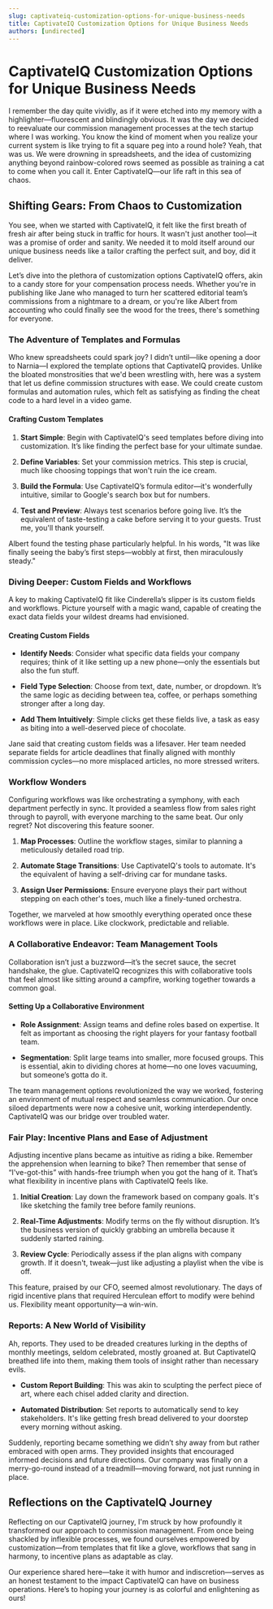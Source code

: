 ```yaml
---
slug: captivateiq-customization-options-for-unique-business-needs
title: CaptivateIQ Customization Options for Unique Business Needs
authors: [undirected]
---
```



# CaptivateIQ Customization Options for Unique Business Needs

I remember the day quite vividly, as if it were etched into my memory with a highlighter—fluorescent and blindingly obvious. It was the day we decided to reevaluate our commission management processes at the tech startup where I was working. You know the kind of moment when you realize your current system is like trying to fit a square peg into a round hole? Yeah, that was us. We were drowning in spreadsheets, and the idea of customizing anything beyond rainbow-colored rows seemed as possible as training a cat to come when you call it. Enter CaptivateIQ—our life raft in this sea of chaos.

## Shifting Gears: From Chaos to Customization

You see, when we started with CaptivateIQ, it felt like the first breath of fresh air after being stuck in traffic for hours. It wasn't just another tool—it was a promise of order and sanity. We needed it to mold itself around our unique business needs like a tailor crafting the perfect suit, and boy, did it deliver.

Let’s dive into the plethora of customization options CaptivateIQ offers, akin to a candy store for your compensation process needs. Whether you're in publishing like Jane who managed to turn her scattered editorial team’s commissions from a nightmare to a dream, or you're like Albert from accounting who could finally see the wood for the trees, there's something for everyone.

### The Adventure of Templates and Formulas

Who knew spreadsheets could spark joy? I didn’t until—like opening a door to Narnia—I explored the template options that CaptivateIQ provides. Unlike the bloated monstrosities that we'd been wrestling with, here was a system that let us define commission structures with ease. We could create custom formulas and automation rules, which felt as satisfying as finding the cheat code to a hard level in a video game.

#### Crafting Custom Templates

1. **Start Simple**: Begin with CaptivateIQ's seed templates before diving into customization. It’s like finding the perfect base for your ultimate sundae.
   
2. **Define Variables**: Set your commission metrics. This step is crucial, much like choosing toppings that won't ruin the ice cream.

3. **Build the Formula**: Use CaptivateIQ’s formula editor—it's wonderfully intuitive, similar to Google's search box but for numbers.

4. **Test and Preview**: Always test scenarios before going live. It’s the equivalent of taste-testing a cake before serving it to your guests. Trust me, you'll thank yourself.

Albert found the testing phase particularly helpful. In his words, "It was like finally seeing the baby’s first steps—wobbly at first, then miraculously steady."

### Diving Deeper: Custom Fields and Workflows

A key to making CaptivateIQ fit like Cinderella’s slipper is its custom fields and workflows. Picture yourself with a magic wand, capable of creating the exact data fields your wildest dreams had envisioned.

#### Creating Custom Fields

- **Identify Needs**: Consider what specific data fields your company requires; think of it like setting up a new phone—only the essentials but also the fun stuff.
  
- **Field Type Selection**: Choose from text, date, number, or dropdown. It’s the same logic as deciding between tea, coffee, or perhaps something stronger after a long day.

- **Add Them Intuitively**: Simple clicks get these fields live, a task as easy as biting into a well-deserved piece of chocolate.

Jane said that creating custom fields was a lifesaver. Her team needed separate fields for article deadlines that finally aligned with monthly commission cycles—no more misplaced articles, no more stressed writers.

### Workflow Wonders

Configuring workflows was like orchestrating a symphony, with each department perfectly in sync. It provided a seamless flow from sales right through to payroll, with everyone marching to the same beat. Our only regret? Not discovering this feature sooner.

1. **Map Processes**: Outline the workflow stages, similar to planning a meticulously detailed road trip.
   
2. **Automate Stage Transitions**: Use CaptivateIQ's tools to automate. It's the equivalent of having a self-driving car for mundane tasks.

3. **Assign User Permissions**: Ensure everyone plays their part without stepping on each other's toes, much like a finely-tuned orchestra.

Together, we marveled at how smoothly everything operated once these workflows were in place. Like clockwork, predictable and reliable.

### A Collaborative Endeavor: Team Management Tools

Collaboration isn’t just a buzzword—it’s the secret sauce, the secret handshake, the glue. CaptivateIQ recognizes this with collaborative tools that feel almost like sitting around a campfire, working together towards a common goal.

#### Setting Up a Collaborative Environment

- **Role Assignment**: Assign teams and define roles based on expertise. It felt as important as choosing the right players for your fantasy football team.

- **Segmentation**: Split large teams into smaller, more focused groups. This is essential, akin to dividing chores at home—no one loves vacuuming, but someone’s gotta do it.

The team management options revolutionized the way we worked, fostering an environment of mutual respect and seamless communication. Our once siloed departments were now a cohesive unit, working interdependently. CaptivateIQ was our bridge over troubled water.

### Fair Play: Incentive Plans and Ease of Adjustment

Adjusting incentive plans became as intuitive as riding a bike. Remember the apprehension when learning to bike? Then remember that sense of “I've-got-this” with hands-free triumph when you got the hang of it. That’s what flexibility in incentive plans with CaptivateIQ feels like.

1. **Initial Creation**: Lay down the framework based on company goals. It's like sketching the family tree before family reunions.
   
2. **Real-Time Adjustments**: Modify terms on the fly without disruption. It’s the business version of quickly grabbing an umbrella because it suddenly started raining.

3. **Review Cycle**: Periodically assess if the plan aligns with company growth. If it doesn't, tweak—just like adjusting a playlist when the vibe is off.

This feature, praised by our CFO, seemed almost revolutionary. The days of rigid incentive plans that required Herculean effort to modify were behind us. Flexibility meant opportunity—a win-win.

### Reports: A New World of Visibility

Ah, reports. They used to be dreaded creatures lurking in the depths of monthly meetings, seldom celebrated, mostly groaned at. But CaptivateIQ breathed life into them, making them tools of insight rather than necessary evils.

- **Custom Report Building**: This was akin to sculpting the perfect piece of art, where each chisel added clarity and direction.

- **Automated Distribution**: Set reports to automatically send to key stakeholders. It's like getting fresh bread delivered to your doorstep every morning without asking.

Suddenly, reporting became something we didn’t shy away from but rather embraced with open arms. They provided insights that encouraged informed decisions and future directions. Our company was finally on a merry-go-round instead of a treadmill—moving forward, not just running in place.

## Reflections on the CaptivateIQ Journey

Reflecting on our CaptivateIQ journey, I'm struck by how profoundly it transformed our approach to commission management. From once being shackled by inflexible processes, we found ourselves empowered by customization—from templates that fit like a glove, workflows that sang in harmony, to incentive plans as adaptable as clay. 

Our experience shared here—take it with humor and indiscretion—serves as an honest testament to the impact CaptivateIQ can have on business operations. Here’s to hoping your journey is as colorful and enlightening as ours!
